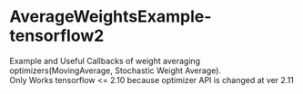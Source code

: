 # AverageWeightsExample-tensorflow2

Example and Useful Callbacks of weight averaging optimizers(MovingAverage, Stochastic Weight Average).  
Only Works tensorflow <= 2.10 because optimizer API is changed at ver 2.11  
